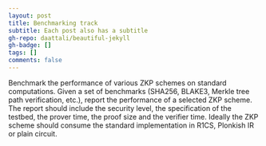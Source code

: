 ```yaml
---
layout: post
title: Benchmarking track
subtitle: Each post also has a subtitle
gh-repo: daattali/beautiful-jekyll
gh-badge: []
tags: []
comments: false
---
```


Benchmark the performance of various ZKP schemes on standard computations. 
Given a set of benchmarks (SHA256, BLAKE3, Merkle tree path verification, etc.), report the performance of a selected ZKP scheme. The report should include the security level, the specification of the testbed, the prover time, the proof size and the verifier time. Ideally the ZKP scheme should consume the standard implementation in R1CS, Plonkish IR or plain circuit.
